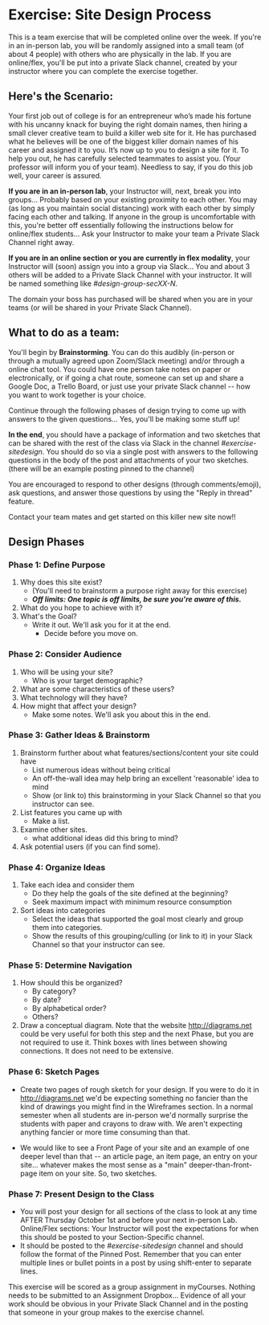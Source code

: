 
# Exercise: Site Design Process

This is a team exercise that will be completed online over the week.  If you're in an in-person lab, you will be randomly assigned into a small team (of about 4 people) with others who are physically in the lab.  If you are online/flex, you'll be put into a private Slack channel, created by your instructor where you can complete the exercise together.

## Here's the Scenario:

Your first job out of college is for an entrepreneur who’s made his fortune with his uncanny knack for buying the right domain names, then hiring a small clever creative team to build a killer web site for it. He has purchased what he believes will be one of the biggest killer domain names of his career and assigned it to you. It’s now up to you to design a site for it. To help you out, he has carefully selected teammates to assist you. (Your professor will inform you of your team). Needless to say, if you do this job well, your career is assured. 

**If you are in an in-person lab**, your Instructor will, next, break you into groups... Probably based on your existing proximity to each other.  You may (as long as you maintain social distancing) work with each other by simply facing each other and talking.  If anyone in the group is uncomfortable with this, you're better off essentially following the instructions below for online/flex students... Ask your Instructor to  make your team a Private Slack Channel right away.

**If you are in an online section or you are currently in flex modality**, your Instructor will (soon) assign you into a group via Slack... You and about 3 others will be added to a Private Slack Channel with your instructor.  It will be named something like *#design-group-secXX-N*.

The domain your boss has purchased will be shared when you are in your teams (or will be shared in your Private Slack Channel).

## What to do as a team:

You'll begin by **Brainstorming**.
	You can do this audibly (in-person or through a mutually agreed upon Zoom/Slack meeting) and/or through a online chat tool.  You could have one person take notes on paper or electronically, or if going a chat route, someone can set up and share a Google Doc, a Trello Board, or just use your private Slack channel -- how you want to work together is your choice.
	
Continue through the following phases of design trying to come up with answers to the given questions... Yes, you'll be making some stuff up!

**In the end**, you should have a package of information and two sketches that can be shared with the rest of the class via Slack in the channel *#exercise-sitedesign*.  You should do so via a single post with answers to the following questions in the body of the post and attachments of your two sketches.  (there will be an example posting pinned to the channel)

You are encouraged to respond to other designs (through comments/emoji), ask questions, and answer those questions by using the "Reply in thread" feature.  

Contact your team mates and get started on this killer new site now!!

## Design Phases

### Phase 1: Define Purpose
1.	Why does this site exist?
    - (You'll need to brainstorm a purpose right away for this exercise)
    - ***Off limits: One topic is off limits, be sure you're aware of this.***
1.	What do you hope to achieve with it?
1.	What's the Goal?
	- Write it out.  We'll ask you for it at the end.
	    - Decide before you move on.

### Phase 2: Consider Audience
1.	Who will be using your site?
    - Who is your target demographic?
1.	What are some characteristics of these users?
1.	What technology will they have?
1.	How might that affect your design?
	- Make some notes.  We'll ask you about this in the end. 

### Phase 3: Gather Ideas & Brainstorm
1. Brainstorm further about what features/sections/content your site could have
	- List numerous ideas without being critical
	- An off-the-wall idea may help bring an excellent 'reasonable' idea to mind
	- Show (or link to) this brainstorming in your Slack Channel so that you instructor can see.
1. List features you came up with
	- Make a list.
1. Examine other sites.
	- what additional ideas did this bring to mind?
1. Ask potential users (if you can find some).
 
### Phase 4: Organize Ideas
1. Take each idea and consider them
    - Do they help the goals of the site defined at the beginning?
    - Seek maximum impact with minimum resource consumption
1. Sort ideas into categories
    - Select the ideas that supported the goal most clearly and group them into categories.
    - Show the results of this grouping/culling (or link to it) in your Slack Channel so that your instructor can see.
 
### Phase 5: Determine Navigation
1. How should this be organized?
	- By category?
	- By date?
	- By alphabetical order?
	- Others?
1. Draw a conceptual diagram.  Note that the website http://diagrams.net could be very useful for both this step and the next Phase, but you are not required to use it. Think boxes with lines between showing connections.  It does not need to be extensive.
 
### Phase 6: Sketch Pages
- Create two pages of rough sketch for your design.  If you were to do it in http://diagrams.net we'd be expecting something no fancier than the kind of drawings you might find in the Wireframes section.  In a normal semester when all students are in-person we'd normally surprise the students with paper and crayons to draw with.  We aren't expecting anything fancier or more time consuming than that.  

- We would like to see a Front Page of your site and an example of one deeper level than that -- an article page, an item page, an entry on your site... whatever makes the most sense as a "main" deeper-than-front-page item on your site.  So, two sketches.

### Phase 7: Present Design to the Class
- You will post your design for all sections of the class to look at any time AFTER Thursday October 1st and before your next in-person Lab.  Online/Flex sections:  Your Instructor will post the expectations for when this should be posted to your Section-Specific channel.
- It should be posted to the *#exercise-sitedesign* channel and should follow the format of the Pinned Post.  Remember that you can enter multiple lines or bullet points in a post by using shift-enter to separate lines.

This exercise will be scored as a group assignment in myCourses.  Nothing needs to be submitted to an Assignment Dropbox... Evidence of all your work should be obvious in your Private Slack Channel and in the posting that someone in your group makes to the exercise channel.
